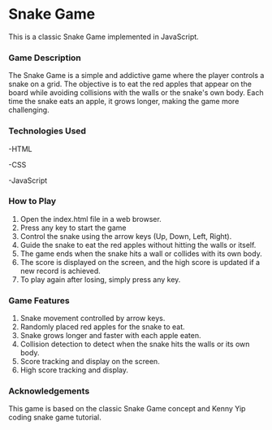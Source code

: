 # Snake Game
This is a classic Snake Game implemented in JavaScript.

### Game Description
The Snake Game is a simple and addictive game where the player controls a snake on a grid. The objective is to eat the red apples that appear on the board while avoiding collisions with the walls or the snake's own body. Each time the snake eats an apple, it grows longer, making the game more challenging.

### Technologies Used
-HTML

-CSS

-JavaScript

### How to Play
1. Open the index.html file in a web browser.
2. Press any key to start the game
3. Control the snake using the arrow keys (Up, Down, Left, Right).
4. Guide the snake to eat the red apples without hitting the walls or itself.
5. The game ends when the snake hits a wall or collides with its own body.
6. The score is displayed on the screen, and the high score is updated if a new record is achieved.
7. To play again after losing, simply press any key.

### Game Features
1. Snake movement controlled by arrow keys.
2. Randomly placed red apples for the snake to eat.
3. Snake grows longer and faster with each apple eaten.
4. Collision detection to detect when the snake hits the walls or its own body.
5. Score tracking and display on the screen.
6. High score tracking and display.


### Acknowledgements
This game is based on the classic Snake Game concept and Kenny Yip coding snake game tutorial.

